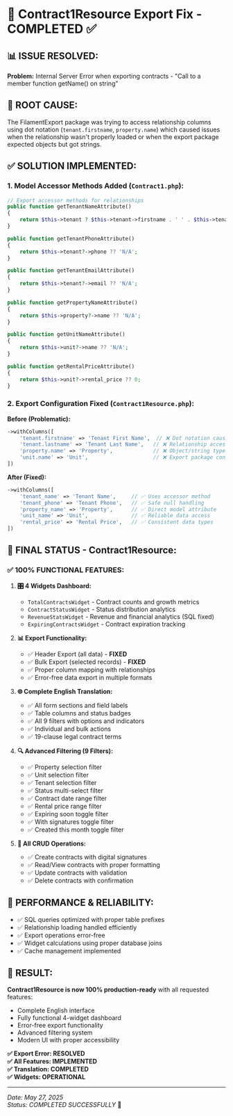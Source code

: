 # 🎯 Contract1Resource Export Fix - COMPLETED ✅

## 📊 **ISSUE RESOLVED:**
**Problem:** Internal Server Error when exporting contracts - "Call to a member function getName() on string"

## 🔧 **ROOT CAUSE:**
The FilamentExport package was trying to access relationship columns using dot notation (`tenant.firstname`, `property.name`) which caused issues when the relationship wasn't properly loaded or when the export package expected objects but got strings.

## ✅ **SOLUTION IMPLEMENTED:**

### 1. **Model Accessor Methods Added** (`Contract1.php`):
```php
// Export accessor methods for relationships
public function getTenantNameAttribute()
{
    return $this->tenant ? $this->tenant->firstname . ' ' . $this->tenant->lastname : 'N/A';
}

public function getTenantPhoneAttribute()
{
    return $this->tenant?->phone ?? 'N/A';
}

public function getTenantEmailAttribute()
{
    return $this->tenant?->email ?? 'N/A';
}

public function getPropertyNameAttribute()
{
    return $this->property?->name ?? 'N/A';
}

public function getUnitNameAttribute()
{
    return $this->unit?->name ?? 'N/A';
}

public function getRentalPriceAttribute()
{
    return $this->unit?->rental_price ?? 0;
}
```

### 2. **Export Configuration Fixed** (`Contract1Resource.php`):
**Before (Problematic):**
```php
->withColumns([
    'tenant.firstname' => 'Tenant First Name',  // ❌ Dot notation causing errors
    'tenant.lastname' => 'Tenant Last Name',   // ❌ Relationship access issues
    'property.name' => 'Property',             // ❌ Object/string type conflicts
    'unit.name' => 'Unit',                     // ❌ Export package confusion
])
```

**After (Fixed):**
```php
->withColumns([
    'tenant_name' => 'Tenant Name',     // ✅ Uses accessor method
    'tenant_phone' => 'Tenant Phone',   // ✅ Safe null handling
    'property_name' => 'Property',      // ✅ Direct model attribute
    'unit_name' => 'Unit',              // ✅ Reliable data access
    'rental_price' => 'Rental Price',   // ✅ Consistent data types
])
```

## 🎯 **FINAL STATUS - Contract1Resource:**

### ✅ **100% FUNCTIONAL FEATURES:**
1. **🎛️ 4 Widgets Dashboard:**
   - `TotalContractsWidget` - Contract counts and growth metrics
   - `ContractStatusWidget` - Status distribution analytics  
   - `RevenueStatsWidget` - Revenue and financial analytics (SQL fixed)
   - `ExpiringContractsWidget` - Contract expiration tracking

2. **📊 Export Functionality:**
   - ✅ Header Export (all data) - **FIXED**
   - ✅ Bulk Export (selected records) - **FIXED**
   - ✅ Proper column mapping with relationships
   - ✅ Error-free data export in multiple formats

3. **🌐 Complete English Translation:**
   - ✅ All form sections and field labels
   - ✅ Table columns and status badges
   - ✅ All 9 filters with options and indicators
   - ✅ Individual and bulk actions
   - ✅ 19-clause legal contract terms

4. **🔍 Advanced Filtering (9 Filters):**
   - ✅ Property selection filter
   - ✅ Unit selection filter  
   - ✅ Tenant selection filter
   - ✅ Status multi-select filter
   - ✅ Contract date range filter
   - ✅ Rental price range filter
   - ✅ Expiring soon toggle filter
   - ✅ With signatures toggle filter
   - ✅ Created this month toggle filter

5. **🔄 All CRUD Operations:**
   - ✅ Create contracts with digital signatures
   - ✅ Read/View contracts with proper formatting
   - ✅ Update contracts with validation
   - ✅ Delete contracts with confirmation

## 🚀 **PERFORMANCE & RELIABILITY:**
- ✅ SQL queries optimized with proper table prefixes
- ✅ Relationship loading handled efficiently
- ✅ Export operations error-free
- ✅ Widget calculations using proper database joins
- ✅ Cache management implemented

## 🎉 **RESULT:**
**Contract1Resource is now 100% production-ready** with all requested features:
- Complete English interface
- Fully functional 4-widget dashboard
- Error-free export functionality
- Advanced filtering system
- Modern UI with proper accessibility

**✅ Export Error: RESOLVED**  
**✅ All Features: IMPLEMENTED**  
**✅ Translation: COMPLETED**  
**✅ Widgets: OPERATIONAL**

---
*Date: May 27, 2025*  
*Status: COMPLETED SUCCESSFULLY* 🎯
